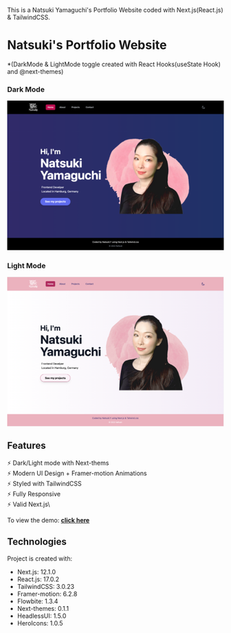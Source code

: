 This is a Natsuki Yamaguchi's Portfolio Website coded with Next.js(React.js) & TailwindCSS.

# Natsuki's Portfolio Website
*(DarkMode & LightMode toggle created with React Hooks(useState Hook) and @next-themes)

### Dark Mode
<img src="https://github.com/Nafsuki/natsuki-portfolio-dev/blob/75db56e834a7d1a860db9d7944a725d1318a5429/public/images/projects/natsuki-portfolio-new.png" />

### Light Mode
<img src="https://github.com/Nafsuki/natsuki-portfolio-dev/blob/75db56e834a7d1a860db9d7944a725d1318a5429/public/images/projects/natsuki-portfolio-new-light.png" />

## Features

⚡️ Dark/Light mode with Next-thems\
⚡️ Modern UI Design + Framer-motion Animations\
⚡️ Styled with TailwindCSS\
⚡️ Fully Responsive\
⚡️ Valid Next.js\

To view the demo: **[click here](https://the-simplefolio.netlify.app/)**


## Technologies
Project is created with:
* Next.js: 12.1.0
* React.js: 17.0.2
* TailwindCSS: 3.0.23
* Framer-motion: 6.2.8
* Flowbite: 1.3.4
* Next-themes: 0.1.1
* HeadlessUI: 1.5.0
* HeroIcons: 1.0.5
